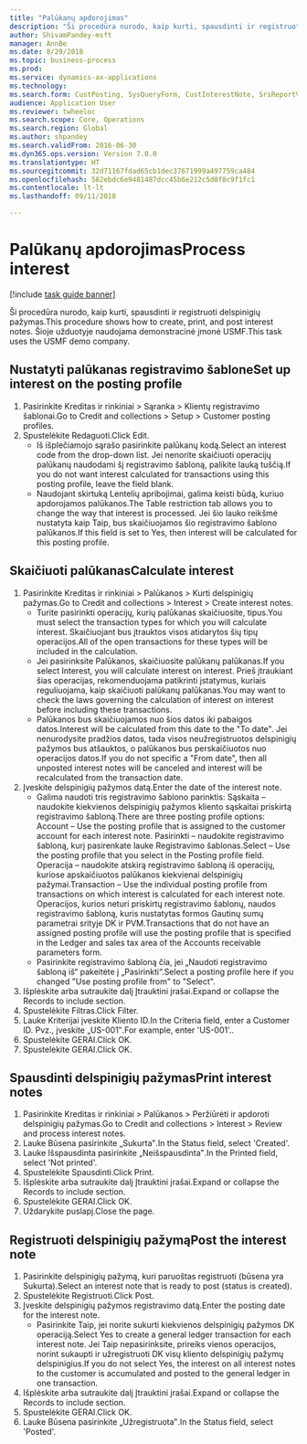 ```yaml
--- 
title: "Palūkanų apdorojimas"
description: "Ši procedūra nurodo, kaip kurti, spausdinti ir registruoti delspinigių pažymas."
author: ShivamPandey-msft
manager: AnnBe
ms.date: 8/29/2018
ms.topic: business-process
ms.prod: 
ms.service: dynamics-ax-applications
ms.technology: 
ms.search.form: CustPosting, SysQueryForm, CustInterestNote, SrsReportViewerForm
audience: Application User
ms.reviewer: twheeloc
ms.search.scope: Core, Operations
ms.search.region: Global
ms.author: shpandey
ms.search.validFrom: 2016-06-30
ms.dyn365.ops.version: Version 7.0.0
ms.translationtype: HT
ms.sourcegitcommit: 32d71167fdad65cb1dec37671999a497759ca484
ms.openlocfilehash: 582ebdc6e9481487dcc45b6e212c5d0f8c9f1fc1
ms.contentlocale: lt-lt
ms.lasthandoff: 09/11/2018

---
```

# <a name="process-interest"></a><span data-ttu-id="92329-103">Palūkanų apdorojimas</span><span class="sxs-lookup"><span data-stu-id="92329-103">Process interest</span></span>

[!include [task guide banner](../../includes/task-guide-banner.md)]

<span data-ttu-id="92329-104">Ši procedūra nurodo, kaip kurti, spausdinti ir registruoti delspinigių pažymas.</span><span class="sxs-lookup"><span data-stu-id="92329-104">This procedure shows how to create, print, and post interest notes.</span></span> <span data-ttu-id="92329-105">Šioje užduotyje naudojama demonstracinė įmonė USMF.</span><span class="sxs-lookup"><span data-stu-id="92329-105">This task uses the USMF demo company.</span></span>


## <a name="set-up-interest-on-the-posting-profile"></a><span data-ttu-id="92329-106">Nustatyti palūkanas registravimo šablone</span><span class="sxs-lookup"><span data-stu-id="92329-106">Set up interest on the posting profile</span></span>
1. <span data-ttu-id="92329-107">Pasirinkite Kreditas ir rinkiniai > Sąranka > Klientų registravimo šablonai.</span><span class="sxs-lookup"><span data-stu-id="92329-107">Go to Credit and collections > Setup > Customer posting profiles.</span></span>
2. <span data-ttu-id="92329-108">Spustelėkite Redaguoti.</span><span class="sxs-lookup"><span data-stu-id="92329-108">Click Edit.</span></span>
    * <span data-ttu-id="92329-109">Iš išplečiamojo sąrašo pasirinkite palūkanų kodą.</span><span class="sxs-lookup"><span data-stu-id="92329-109">Select an interest code from the drop-down list.</span></span> <span data-ttu-id="92329-110">Jei nenorite skaičiuoti operacijų palūkanų naudodami šį registravimo šabloną, palikite lauką tuščią.</span><span class="sxs-lookup"><span data-stu-id="92329-110">If you do not want interest calculated for transactions using this posting profile, leave the field blank.</span></span>  
    * <span data-ttu-id="92329-111">Naudojant skirtuką Lentelių apribojimai, galima keisti būdą, kuriuo apdorojamos palūkanos.</span><span class="sxs-lookup"><span data-stu-id="92329-111">The Table restriction tab allows you to change the way that interest is processed.</span></span> <span data-ttu-id="92329-112">Jei šio lauko reikšmė nustatyta kaip Taip, bus skaičiuojamos šio registravimo šablono palūkanos.</span><span class="sxs-lookup"><span data-stu-id="92329-112">If this field is set to Yes, then interest will be calculated for this posting profile.</span></span>  

## <a name="calculate-interest"></a><span data-ttu-id="92329-113">Skaičiuoti palūkanas</span><span class="sxs-lookup"><span data-stu-id="92329-113">Calculate interest</span></span>
1. <span data-ttu-id="92329-114">Pasirinkite Kreditas ir rinkiniai > Palūkanos > Kurti delspinigių pažymas.</span><span class="sxs-lookup"><span data-stu-id="92329-114">Go to Credit and collections > Interest > Create interest notes.</span></span>
    * <span data-ttu-id="92329-115">Turite pasirinkti operacijų, kurių palūkanas skaičiuosite, tipus.</span><span class="sxs-lookup"><span data-stu-id="92329-115">You must select the transaction types for which you will calculate interest.</span></span> <span data-ttu-id="92329-116">Skaičiuojant bus įtrauktos visos atidarytos šių tipų operacijos.</span><span class="sxs-lookup"><span data-stu-id="92329-116">All of the open transactions for these types will be included in the calculation.</span></span>  
    * <span data-ttu-id="92329-117">Jei pasirinksite Palūkanos, skaičiuosite palūkanų palūkanas.</span><span class="sxs-lookup"><span data-stu-id="92329-117">If you select Interest, you will calculate interest on interest.</span></span> <span data-ttu-id="92329-118">Prieš įtraukiant šias operacijas, rekomenduojama patikrinti įstatymus, kuriais reguliuojama, kaip skaičiuoti palūkanų palūkanas.</span><span class="sxs-lookup"><span data-stu-id="92329-118">You may want to check the laws governing the calculation of interest on interest before including these transactions.</span></span>  
    * <span data-ttu-id="92329-119">Palūkanos bus skaičiuojamos nuo šios datos iki pabaigos datos.</span><span class="sxs-lookup"><span data-stu-id="92329-119">Interest will be calculated from this date to the "To date".</span></span> <span data-ttu-id="92329-120">Jei nenurodysite pradžios datos, tada visos neužregistruotos delspinigių pažymos bus atšauktos, o palūkanos bus perskaičiuotos nuo operacijos datos.</span><span class="sxs-lookup"><span data-stu-id="92329-120">If you do not specific a "From date", then all unposted interest notes will be canceled and interest will be recalculated from the transaction date.</span></span>  
2. <span data-ttu-id="92329-121">Įveskite delspinigių pažymos datą.</span><span class="sxs-lookup"><span data-stu-id="92329-121">Enter the date of the interest note.</span></span>
    * <span data-ttu-id="92329-122">Galima naudoti tris registravimo šablono parinktis: Sąskaita – naudokite kiekvienos delspinigių pažymos kliento sąskaitai priskirtą registravimo šabloną.</span><span class="sxs-lookup"><span data-stu-id="92329-122">There are three posting profile options:   Account – Use the posting profile that is assigned to the customer account for each interest note.</span></span>   <span data-ttu-id="92329-123">Pasirinkti – naudokite registravimo šabloną, kurį pasirenkate lauke Registravimo šablonas.</span><span class="sxs-lookup"><span data-stu-id="92329-123">Select – Use the posting profile that you select in the Posting profile field.</span></span>   <span data-ttu-id="92329-124">Operacija – naudokite atskirą registravimo šabloną iš operacijų, kuriose apskaičiuotos palūkanos kiekvienai delspinigių pažymai.</span><span class="sxs-lookup"><span data-stu-id="92329-124">Transaction – Use the individual posting profile from transactions on which interest is calculated for each interest note.</span></span> <span data-ttu-id="92329-125">Operacijos, kurios neturi priskirtų registravimo šablonų, naudos registravimo šabloną, kuris nustatytas formos Gautinų sumų parametrai srityje DK ir PVM.</span><span class="sxs-lookup"><span data-stu-id="92329-125">Transactions that do not have an assigned posting profile will use the posting profile that is specified in the Ledger and sales tax area of the Accounts receivable parameters form.</span></span>  
    * <span data-ttu-id="92329-126">Pasirinkite registravimo šabloną čia, jei „Naudoti registravimo šabloną iš“ pakeitėte į „Pasirinkti“.</span><span class="sxs-lookup"><span data-stu-id="92329-126">Select a posting profile here if you changed "Use posting profile from" to "Select".</span></span>  
3. <span data-ttu-id="92329-127">Išplėskite arba sutraukite dalį Įtrauktini įrašai.</span><span class="sxs-lookup"><span data-stu-id="92329-127">Expand or collapse the Records to include section.</span></span>
4. <span data-ttu-id="92329-128">Spustelėkite Filtras.</span><span class="sxs-lookup"><span data-stu-id="92329-128">Click Filter.</span></span>
5. <span data-ttu-id="92329-129">Lauke Kriterijai įveskite Kliento ID.</span><span class="sxs-lookup"><span data-stu-id="92329-129">In the Criteria field, enter a Customer ID.</span></span> <span data-ttu-id="92329-130">Pvz., įveskite „US-001‟.</span><span class="sxs-lookup"><span data-stu-id="92329-130">For example, enter 'US-001'..</span></span>
6. <span data-ttu-id="92329-131">Spustelėkite GERAI.</span><span class="sxs-lookup"><span data-stu-id="92329-131">Click OK.</span></span>
7. <span data-ttu-id="92329-132">Spustelėkite GERAI.</span><span class="sxs-lookup"><span data-stu-id="92329-132">Click OK.</span></span>

## <a name="print-interest-notes"></a><span data-ttu-id="92329-133">Spausdinti delspinigių pažymas</span><span class="sxs-lookup"><span data-stu-id="92329-133">Print interest notes</span></span>
1. <span data-ttu-id="92329-134">Pasirinkite Kreditas ir rinkiniai > Palūkanos > Peržiūrėti ir apdoroti delspinigių pažymas.</span><span class="sxs-lookup"><span data-stu-id="92329-134">Go to Credit and collections > Interest > Review and process interest notes.</span></span>
2. <span data-ttu-id="92329-135">Lauke Būsena pasirinkite „Sukurta‟.</span><span class="sxs-lookup"><span data-stu-id="92329-135">In the Status field, select 'Created'.</span></span>
3. <span data-ttu-id="92329-136">Lauke Išspausdinta pasirinkite „Neišspausdinta‟.</span><span class="sxs-lookup"><span data-stu-id="92329-136">In the Printed field, select 'Not printed'.</span></span>
4. <span data-ttu-id="92329-137">Spustelėkite Spausdinti.</span><span class="sxs-lookup"><span data-stu-id="92329-137">Click Print.</span></span>
5. <span data-ttu-id="92329-138">Išplėskite arba sutraukite dalį Įtrauktini įrašai.</span><span class="sxs-lookup"><span data-stu-id="92329-138">Expand or collapse the Records to include section.</span></span>
6. <span data-ttu-id="92329-139">Spustelėkite GERAI.</span><span class="sxs-lookup"><span data-stu-id="92329-139">Click OK.</span></span>
7. <span data-ttu-id="92329-140">Uždarykite puslapį.</span><span class="sxs-lookup"><span data-stu-id="92329-140">Close the page.</span></span>

## <a name="post-the-interest-note"></a><span data-ttu-id="92329-141">Registruoti delspinigių pažymą</span><span class="sxs-lookup"><span data-stu-id="92329-141">Post the interest note</span></span>
1. <span data-ttu-id="92329-142">Pasirinkite delspinigių pažymą, kuri paruoštas registruoti (būsena yra Sukurta).</span><span class="sxs-lookup"><span data-stu-id="92329-142">Select an interest note that is ready to post (status is created).</span></span>
2. <span data-ttu-id="92329-143">Spustelėkite Registruoti.</span><span class="sxs-lookup"><span data-stu-id="92329-143">Click Post.</span></span>
3. <span data-ttu-id="92329-144">Įveskite delspinigių pažymos registravimo datą.</span><span class="sxs-lookup"><span data-stu-id="92329-144">Enter the posting date for the interest note.</span></span>
    * <span data-ttu-id="92329-145">Pasirinkite Taip, jei norite sukurti kiekvienos delspinigių pažymos DK operaciją.</span><span class="sxs-lookup"><span data-stu-id="92329-145">Select Yes to create a general ledger transaction for each interest note.</span></span>     <span data-ttu-id="92329-146">Jei Taip nepasirinksite, prireiks vienos operacijos, norint sukaupti ir užregistruoti DK visų kliento delspinigių pažymų delspinigius.</span><span class="sxs-lookup"><span data-stu-id="92329-146">If you do not select Yes, the interest on all interest notes to the customer is accumulated and posted to the general ledger in one transaction.</span></span>  
4. <span data-ttu-id="92329-147">Išplėskite arba sutraukite dalį Įtrauktini įrašai.</span><span class="sxs-lookup"><span data-stu-id="92329-147">Expand or collapse the Records to include section.</span></span>
5. <span data-ttu-id="92329-148">Spustelėkite GERAI.</span><span class="sxs-lookup"><span data-stu-id="92329-148">Click OK.</span></span>
6. <span data-ttu-id="92329-149">Lauke Būsena pasirinkite „Užregistruota‟.</span><span class="sxs-lookup"><span data-stu-id="92329-149">In the Status field, select 'Posted'.</span></span>


